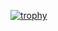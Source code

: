[![trophy](https://github-profile-trophy.vercel.app/?username=kimiyash)](https://github.com/kimiyash)
